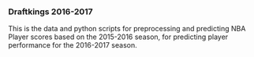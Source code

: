 ### Draftkings 2016-2017

This is the data and python scripts for preprocessing and predicting NBA Player scores based on the 2015-2016 season, for predicting player performance for the 2016-2017 season. 
